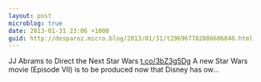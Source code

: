 ```yaml
---
layout: post
microblog: true
date: 2013-01-31 23:06 +1000
guid: http://desparoz.micro.blog/2013/01/31/t296967782086606848.html
---
```

JJ Abrams to Direct the Next Star Wars [t.co/3bZ3g5Dg](http://t.co/3bZ3g5Dg) A new Star Wars movie (Episode VII) is to be produced now that Disney has ow...
